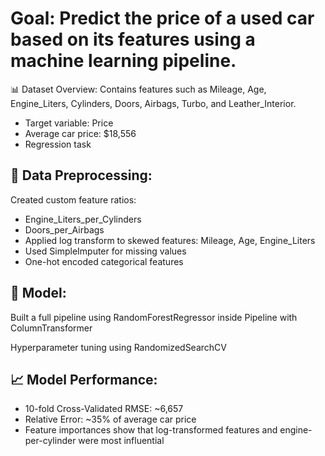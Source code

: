 # Goal: Predict the price of a used car based on its features using a machine learning pipeline.

📊 Dataset Overview:
Contains features such as Mileage, Age, Engine_Liters, Cylinders, Doors, Airbags, Turbo, and Leather_Interior.

- Target variable: Price
- Average car price: $18,556
- Regression task

## 🔧 Data Preprocessing:
Created custom feature ratios:

- Engine_Liters_per_Cylinders
- Doors_per_Airbags
- Applied log transform to skewed features: Mileage, Age, Engine_Liters
- Used SimpleImputer for missing values
- One-hot encoded categorical features

## 🧠 Model:
Built a full pipeline using RandomForestRegressor inside Pipeline with ColumnTransformer

Hyperparameter tuning using RandomizedSearchCV

## 📈 Model Performance:
- 10-fold Cross-Validated RMSE: ~6,657
- Relative Error: ~35% of average car price
- Feature importances show that log-transformed features and engine-per-cylinder were most influential

